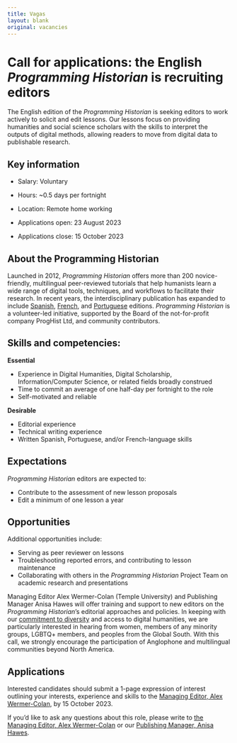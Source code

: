 ```yaml
---
title: Vagas
layout: blank
original: vacancies
---
```


# Call for applications: the English _Programming Historian_ is recruiting editors

The English edition of the _Programming Historian_ is seeking editors to work actively to solicit and edit lessons. Our lessons focus on providing humanities and social science scholars with the skills to interpret the outputs of digital methods, allowing readers to move from digital data to publishable research.

## Key information

- Salary: Voluntary
- Hours: ~0.5 days per fortnight
- Location: Remote home working

- Applications open: 23 August 2023
- Applications close: 15 October 2023

## About the Programming Historian

Launched in 2012, _Programming Historian_ offers more than 200 novice-friendly, multilingual peer-reviewed tutorials that help humanists learn a wide range of digital tools, techniques, and workflows to facilitate their research. In recent years, the interdisciplinary publication has expanded to include [Spanish](/es/lecciones), [French](/fr/lecons/), and [Portuguese](/pt/licoes/) editions. _Programming Historian_ is a volunteer-led initiative, supported by the Board of the not-for-profit company ProgHist Ltd, and community contributors. 

## Skills and competencies:  

**Essential**
- Experience in Digital Humanities, Digital Scholarship, Information/Computer Science, or related fields broadly construed
- Time to commit an average of one half-day per fortnight to the role
- Self-motivated and reliable

**Desirable**  
- Editorial experience  
- Technical writing experience  
- Written Spanish, Portuguese, and/or French-language skills  

## Expectations  

_Programming Historian_ editors are expected to:
- Contribute to the assessment of new lesson proposals
- Edit a minimum of one lesson a year

## Opportunities 

Additional opportunities include:
- Serving as peer reviewer on lessons
- Troubleshooting reported errors, and contributing to lesson maintenance
- Collaborating with others in the _Programming Historian_ Project Team on academic research and presentations

Managing Editor Alex Wermer-Colan (Temple University) and Publishing Manager Anisa Hawes will offer training and support to new editors on the _Programming Historian_’s editorial approaches and policies. In keeping with our [commitment to diversity](https://programminghistorian.org/en/about#diversity-policy) and access to digital humanities, we are particularly interested in hearing from women, members of any minority groups, LGBTQ+ members, and peoples from the Global South. With this call, we strongly encourage the participation of Anglophone and multilingual communities beyond North America. 

## Applications  

Interested candidates should submit a 1-page expression of interest outlining your interests, experience and skills to the <a href="mailto:english@programminghistorian.org ">Managing Editor, Alex Wermer-Colan</a>, by 15 October 2023. 

If you’d like to ask any questions about this role, please write to <a href="mailto:english@programminghistorian.org ">the Managing Editor, Alex Wermer-Colan</a> or our <a href="mailto:admin@programminghistorian.org "> Publishing Manager, Anisa Hawes</a>.
